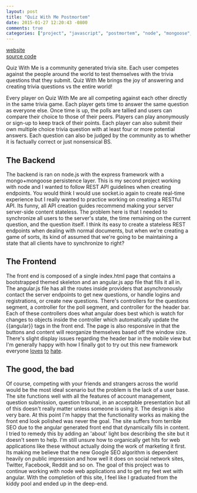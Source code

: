 ```yaml
---
layout: post
title: "Quiz With Me Postmortem"
date: 2015-01-27 12:20:43 -0800
comments: true
categories: ["project", "javascript", "postmortem", "node", "mongoose", "angular"]
---
```


<a href="http://quiz.jasonjl.me">website</a>   
<a href="">source code</a>   

Quiz With Me is a community generated trivia site. Each user competes against the people around the world to test themselves with the trivia questions that they submit. Quiz With Me brings the joy of answering and creating trivia questions vs the entire world!
 
<!-- more --> 

Every player on Quiz With Me are all competing against each other directly in the same trivia game. Each player gets time to answer the same question as everyone else. Once time is up, the polls are tallied and users can compare their choice to those of their peers. Players can play anonymously or sign-up to keep track of their points. Each player can also submit their own multiple choice trivia question with at least four or more potential answers. Each question can also be judged by the community as to whether it is factually correct or just nonsensical BS. 

<h2>The Backend</h2>
The backend is ran on node.js with the express framework with a mongo+mongoose persistence layer.  This is my second project working with node and I wanted to follow REST API guidelines when creating endpoints. You would think I would use socket.io again to create real-time experience but I really wanted to practice working on creating a RESTful API. Its funny, all API creation guides recommend making your server server-side content stateless.  The problem here is that I needed to synchronize all users to the server's state, the time remaining on the current question, and the question itself. I think its easy to create a stateless REST endpoints when dealing with normal documents, but when we're creating a game of sorts, its kind of assumed that we're going to be maintaining a state that all clients have to synchronize to right?
 
<h2>The Frontend</h2>
The front end is composed of a single index.html page that contains a bootstrapped themed skeleton and an angular.js app file that fills it all in.  The angular.js file has all the routes inside providers that asynchronously contact the server endpoints to get new questions, or handle logins and registrations, or create new questions. There's controllers for the questions segment, a controller for the poll segment, and controller for the header bar.  Each of these controllers does what angular does best which is watch for changes to objects inside the controller which automatically update the {{angular}} tags in the front end. The page is also responsive in that the buttons and content will reorganize themselves based off the window size.  There's slight display issues regarding the header bar in the mobile view but I'm generally happy with how I finally got to try out this new framework everyone <a href="http://larseidnes.com/2014/11/05/angularjs-the-bad-parts/">loves</a> <a href="https://medium.com/este-js-framework/whats-wrong-with-angular-js-97b0a787f903">to</a> <a href="http://www.thoughtworks.com/insights/blog/angularjs-bad-bits">hate</a>.
 
<h2>The good, the bad</h2>
Of course, competing with your friends and strangers across the world would be the most ideal scenario but the problem is the lack of a user base.  The site functions well with all the features of account management, question submission, question tribunal, in an acceptable presentation but all of this doesn't really matter unless someone is using it.  The design is also very bare. At this point I'm happy that the functionality works as making the front end look polished was never the goal. The site suffers from terrible SEO due to the angular generated front end that dynamically fills in content. I tried to remedy this by adding an 'about' light box describing the site but it doesn't seem to help. I'm still unsure how to organically get hits for web applications like these without actually doing the work of marketing it first. Its making me believe that the new Google SEO algorithm is dependent heavily on public impression and how well it does on social network sites, Twitter, Facebook, Reddit and so on. The goal of this project was to continue working with node web applications and to get my feet wet with angular.  With the completion of this site, I feel like I graduated from the kiddy pool and ended up in the deep-end.